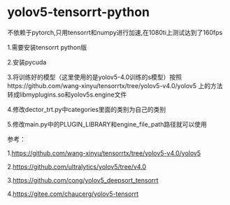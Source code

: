 # yolov5-tensorrt-python
不依赖于pytorch,只用tensorrt和numpy进行加速,在1080ti上测试达到了160fps

1.需要安装tensorrt python版

2.安装pycuda

3.将训练好的模型（这里使用的是yolov5-4.0训练的s模型）按照https://github.com/wang-xinyu/tensorrtx/tree/yolov5-v4.0/yolov5 上的方法转成libmyplugins.so和yolov5s.engine文件

4.修改dector_trt.py中categories里面的类别为自己的类别

5.修改main.py中的PLUGIN_LIBRARY和engine_file_path路径就可以使用

参考：

1.https://github.com/wang-xinyu/tensorrtx/tree/yolov5-v4.0/yolov5

2.https://github.com/ultralytics/yolov5/tree/v4.0

3.https://github.com/cong/yolov5_deepsort_tensorrt

4.https://gitee.com/chaucerg/yolov5-tensorrt
